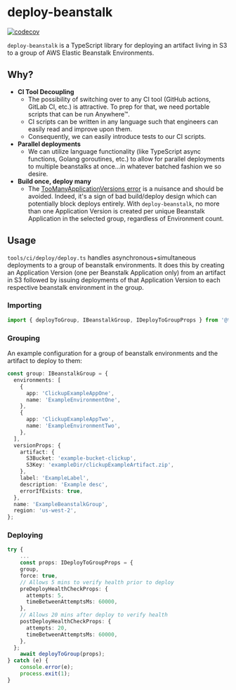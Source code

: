 # deploy-beanstalk

[![codecov](https://codecov.io/gh/time-loop/deploy-beanstalk/branch/main/graph/badge.svg?token=oLuqCIiUqO)](https://codecov.io/gh/time-loop/deploy-beanstalk)

`deploy-beanstalk` is a TypeScript library for deploying an artifact living in S3 to a group of AWS Elastic Beanstalk Environments.

## Why?

- **CI Tool Decoupling**
  - The possibility of switching over to any CI tool (GitHub actions, GitLab CI, etc.) is attractive. To prep for that, we need portable scripts that can be run Anywhere™.
  - CI scripts can be written in any language such that engineers can easily read and improve upon them. 
  - Consequently, we can easily introduce tests to our CI scripts.
- **Parallel deployments**
  - We can utilize language functionality (like TypeScript async functions, Golang goroutines, etc.) to allow for parallel deployments to multiple beanstalks at once...in whatever batched fashion we so desire.
- **Build once, deploy many**
  - The [TooManyApplicationVersions error](https://stackoverflow.com/questions/9589531/how-to-avoid-a-toomanyapplicationversion-exception-on-aws-elastic-beanstalk) is a nuisance and should be avoided. Indeed, it's a sign of bad build/deploy design which can potentially block deploys entirely. With `deploy-beanstalk`, no more than one Application Version is created per unique Beanstalk Application in the selected group, regardless of Environment count.

## Usage

`tools/ci/deploy/deploy.ts` handles asynchronous+simultaneous deployments to a group of beanstalk environments. It does this by creating an Application Version (one per Beanstalk Application only) from an artifact in S3 followed by issuing deployments of that Application Version to each respective beanstalk environment in the group.

### Importing

```typescript
import { deployToGroup, IBeanstalkGroup, IDeployToGroupProps } from '@time-loop/deploy-beanstalk';
```

### Grouping

An example configuration for a group of beanstalk environments and the artifact to deploy to them:

```typescript
const group: IBeanstalkGroup = {
  environments: [
    {
      app: 'ClickupExampleAppOne',
      name: 'ExampleEnvironmentOne',
    },
    {
      app: 'ClickupExampleAppTwo',
      name: 'ExampleEnvironmentTwo',
    },
  ],
  versionProps: {
    artifact: {
      S3Bucket: 'example-bucket-clickup',
      S3Key: 'exampleDir/clickupExampleArtifact.zip',
    },
    label: 'ExampleLabel',
    description: 'Example desc',
    errorIfExists: true,
  },
  name: 'ExampleBeanstalkGroup',
  region: 'us-west-2',
};
```

### Deploying

```typescript
try {
    ...
    const props: IDeployToGroupProps = {
    group,
    force: true,
    // Allows 5 mins to verify health prior to deploy
    preDeployHealthCheckProps: {
      attempts: 5,
      timeBetweenAttemptsMs: 60000,
    },
    // Allows 20 mins after deploy to verify health
    postDeployHealthCheckProps: {
      attempts: 20,
      timeBetweenAttemptsMs: 60000,
    },
  };
    await deployToGroup(props);
} catch (e) {
    console.error(e);
    process.exit(1);
}
```
